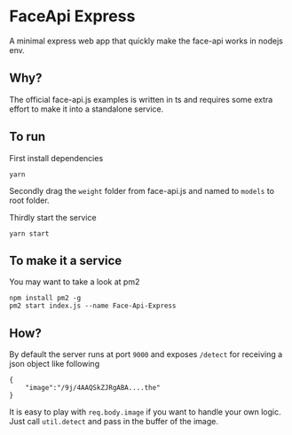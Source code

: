 # FaceApi Express

A minimal express web app that quickly make the face-api works in nodejs env.

## Why?

The official face-api.js examples is written in ts and requires some extra effort to make it into a standalone service.

## To run

First install dependencies
```
yarn
```

Secondly drag the `weight` folder from face-api.js and named to `models` to root folder.

Thirdly start the service
```
yarn start
```

## To make it a service

You may want to take a look at pm2

```
npm install pm2 -g
pm2 start index.js --name Face-Api-Express
```

## How?

By default the server runs at port `9000` and exposes `/detect` for receiving a json object like following

```
{
    "image":"/9j/4AAQSkZJRgABA....the"
}
```

It is easy to play with `req.body.image` if you want to handle your own logic. Just call `util.detect` and pass in the buffer of the image.